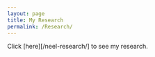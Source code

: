 ```yaml
---
layout: page
title: My Research
permalink: /Research/
---
```


Click [here][/neel-research/] to see my research.